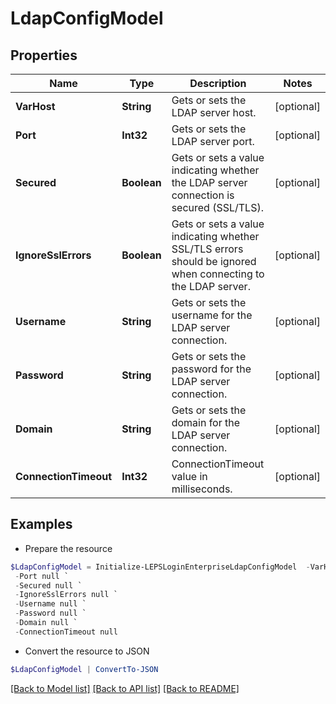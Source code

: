 # LdapConfigModel
## Properties

Name | Type | Description | Notes
------------ | ------------- | ------------- | -------------
**VarHost** | **String** | Gets or sets the LDAP server host. | [optional] 
**Port** | **Int32** | Gets or sets the LDAP server port. | [optional] 
**Secured** | **Boolean** | Gets or sets a value indicating whether the LDAP server connection is secured (SSL/TLS). | [optional] 
**IgnoreSslErrors** | **Boolean** | Gets or sets a value indicating whether SSL/TLS errors should be ignored when connecting to the LDAP server. | [optional] 
**Username** | **String** | Gets or sets the username for the LDAP server connection. | [optional] 
**Password** | **String** | Gets or sets the password for the LDAP server connection. | [optional] 
**Domain** | **String** | Gets or sets the domain for the LDAP server connection. | [optional] 
**ConnectionTimeout** | **Int32** | ConnectionTimeout value in milliseconds. | [optional] 

## Examples

- Prepare the resource
```powershell
$LdapConfigModel = Initialize-LEPSLoginEnterpriseLdapConfigModel  -VarHost null `
 -Port null `
 -Secured null `
 -IgnoreSslErrors null `
 -Username null `
 -Password null `
 -Domain null `
 -ConnectionTimeout null
```

- Convert the resource to JSON
```powershell
$LdapConfigModel | ConvertTo-JSON
```

[[Back to Model list]](../README.md#documentation-for-models) [[Back to API list]](../README.md#documentation-for-api-endpoints) [[Back to README]](../README.md)

